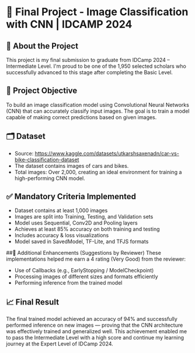 # 🧠 Final Project - Image Classification with CNN | IDCAMP 2024

## 📘 About the Project
This project is my final submission to graduate from IDCamp 2024 – Intermediate Level. I'm proud to be one of the 1,950 selected scholars who successfully advanced to this stage after completing the Basic Level.

## 🎯 Project Objective
To build an image classification model using Convolutional Neural Networks (CNN) that can accurately classify input images. The goal is to train a model capable of making correct predictions based on given images.

## 🗂️ Dataset
* Source: https://www.kaggle.com/datasets/utkarshsaxenadn/car-vs-bike-classification-dataset
* The dataset contains images of cars and bikes.
* Total images: Over 2,000, creating an ideal environment for training a high-performing CNN model.

## ✅ Mandatory Criteria Implemented
* Dataset contains at least 1,000 images
* Images are split into Training, Testing, and Validation sets
* Model uses Sequential, Conv2D and Pooling layers
* Achieves at least 85% accuracy on both training and testing
* Includes accuracy & loss visualizations
* Model saved in SavedModel, TF-Lite, and TFJS formats

##🌟 Additional Enhancements (Suggestions by Reviewer)
These implementations helped me earn a 4 rating (Very Good) from the reviewer:
* Use of Callbacks (e.g., EarlyStopping / ModelCheckpoint)
* Processing images of different sizes and formats efficiently
* Performing inference from the trained model

## 📈 Final Result
The final trained model achieved an accuracy of 94% and successfully performed inference on new images — proving that the CNN architecture was effectively trained and generalized well.
This achievement enabled me to pass the Intermediate Level with a high score and continue my learning journey at the Expert Level of IDCamp 2024.


